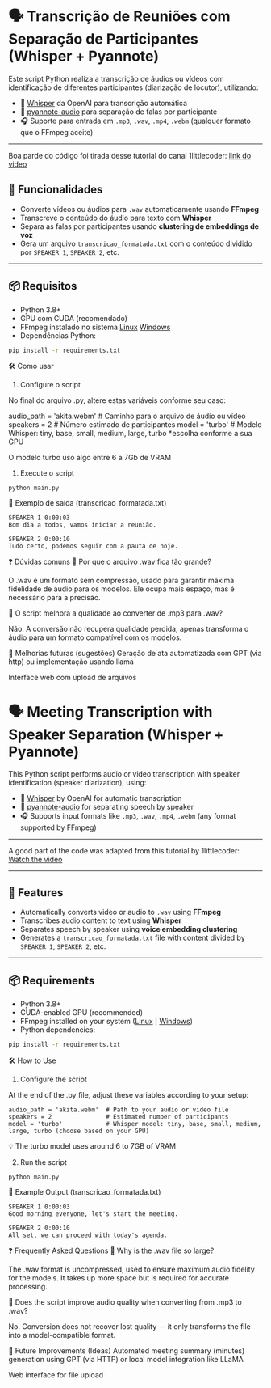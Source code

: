 # 🗣️ Transcrição de Reuniões com Separação de Participantes (Whisper + Pyannote)

Este script Python realiza a transcrição de áudios ou vídeos com identificação de diferentes participantes (diarização de locutor), utilizando:

- 🎤 [Whisper](https://github.com/openai/whisper) da OpenAI para transcrição automática
- 🧠 [pyannote-audio](https://github.com/pyannote/pyannote-audio) para separação de falas por participante
- 🎧 Suporte para entrada em `.mp3`, `.wav`, `.mp4`, `.webm` (qualquer formato que o FFmpeg aceite)

---

Boa parde do código foi tirada desse tutorial do canal 1littlecoder:
[link do video](https://www.youtube.com/watch?v=MVW746z8y_I)

## 🚀 Funcionalidades

- Converte vídeos ou áudios para `.wav` automaticamente usando **FFmpeg**
- Transcreve o conteúdo do áudio para texto com **Whisper**
- Separa as falas por participantes usando **clustering de embeddings de voz**
- Gera um arquivo `transcricao_formatada.txt` com o conteúdo dividido por `SPEAKER 1`, `SPEAKER 2`, etc.

---

## 📦 Requisitos

- Python 3.8+
- GPU com CUDA (recomendado)
- FFmpeg instalado no sistema [Linux](https://www.geeksforgeeks.org/how-to-install-ffmpeg-in-linux/) [Windows](https://www.geeksforgeeks.org/how-to-install-ffmpeg-on-windows/)
- Dependências Python:

```bash
pip install -r requirements.txt
```

🛠️ Como usar
1. Configure o script

No final do arquivo .py, altere estas variáveis conforme seu caso:

audio_path = 'akita.webm'  # Caminho para o arquivo de áudio ou vídeo
speakers = 2               # Número estimado de participantes
model = 'turbo'             # Modelo Whisper: tiny, base, small, medium, large, turbo *escolha conforme a sua GPU

O modelo turbo uso algo entre 6 a 7Gb de VRAM


1. Execute o script
```
python main.py
```

🧾 Exemplo de saída (transcricao_formatada.txt)

```
SPEAKER 1 0:00:03
Bom dia a todos, vamos iniciar a reunião.

SPEAKER 2 0:00:10
Tudo certo, podemos seguir com a pauta de hoje.
```

❓ Dúvidas comuns
📌 Por que o arquivo .wav fica tão grande?

O .wav é um formato sem compressão, usado para garantir máxima fidelidade de áudio para os modelos. Ele ocupa mais espaço, mas é necessário para a precisão.

📌 O script melhora a qualidade ao converter de .mp3 para .wav?

Não. A conversão não recupera qualidade perdida, apenas transforma o áudio para um formato compatível com os modelos.

📍 Melhorias futuras (sugestões) 
Geração de ata automatizada com GPT (via http) ou implementação usando llama

Interface web com upload de arquivos


# 🗣️ Meeting Transcription with Speaker Separation (Whisper + Pyannote)

This Python script performs audio or video transcription with speaker identification (speaker diarization), using:

- 🎤 [Whisper](https://github.com/openai/whisper) by OpenAI for automatic transcription
- 🧠 [pyannote-audio](https://github.com/pyannote/pyannote-audio) for separating speech by speaker
- 🎧 Supports input formats like `.mp3`, `.wav`, `.mp4`, `.webm` (any format supported by FFmpeg)

---

A good part of the code was adapted from this tutorial by 1littlecoder:  
[Watch the video](https://www.youtube.com/watch?v=MVW746z8y_I)

---

## 🚀 Features

- Automatically converts video or audio to `.wav` using **FFmpeg**
- Transcribes audio content to text using **Whisper**
- Separates speech by speaker using **voice embedding clustering**
- Generates a `transcricao_formatada.txt` file with content divided by `SPEAKER 1`, `SPEAKER 2`, etc.

---

## 📦 Requirements

- Python 3.8+
- CUDA-enabled GPU (recommended)
- FFmpeg installed on your system ([Linux](https://www.geeksforgeeks.org/how-to-install-ffmpeg-in-linux/) | [Windows](https://www.geeksforgeeks.org/how-to-install-ffmpeg-on-windows/))
- Python dependencies:

```bash
pip install -r requirements.txt
```

🛠️ How to Use
1. Configure the script

At the end of the .py file, adjust these variables according to your setup:

```
audio_path = 'akita.webm'  # Path to your audio or video file
speakers = 2               # Estimated number of participants
model = 'turbo'            # Whisper model: tiny, base, small, medium, large, turbo (choose based on your GPU)
```

💡 The turbo model uses around 6 to 7GB of VRAM

2. Run the script
```
python main.py
```

🧾 Example Output (transcricao_formatada.txt)

```
SPEAKER 1 0:00:03
Good morning everyone, let's start the meeting.

SPEAKER 2 0:00:10
All set, we can proceed with today's agenda.
```
❓ Frequently Asked Questions
📌 Why is the .wav file so large?

The .wav format is uncompressed, used to ensure maximum audio fidelity for the models. It takes up more space but is required for accurate processing.

📌 Does the script improve audio quality when converting from .mp3 to .wav?

No. Conversion does not recover lost quality — it only transforms the file into a model-compatible format.

📍 Future Improvements (Ideas)
Automated meeting summary (minutes) generation using GPT (via HTTP) or local model integration like LLaMA

Web interface for file upload